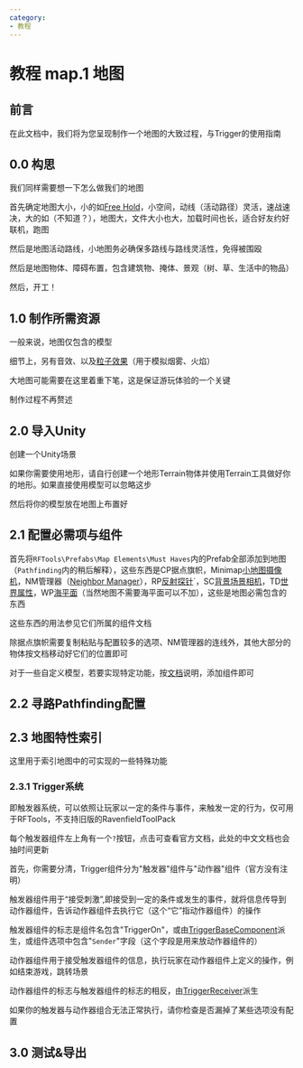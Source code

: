 ```yaml
---
category: 
- 教程
---
```

# 教程 map.1 地图
## 前言
在此文档中，我们将为您呈现制作一个地图的大致过程，与Trigger的使用指南


## 0.0 构思
我们同样需要想一下怎么做我们的地图

首先确定地图大小，小的如[Free Hold](https://steamcommunity.com/sharedfiles/filedetails/?id=1861292254)，小空间，动线（活动路径）灵活，速战速决，大的如（不知道？），地图大，文件大小也大，加载时间也长，适合好友约好联机，跑图

然后是地图活动路线，小地图务必确保多路线与路线灵活性，免得被围殴

然后是地图物体、障碍布置，包含建筑物、掩体、景观（树、草、生活中的物品）

然后，开工！

## 1.0 制作所需资源

一般来说，地图仅包含的模型

细节上，另有音效、以及[粒子效果](https://docs.unity.cn/cn/2020.3/Manual/ParticleSystems.html)（用于模拟烟雾、火焰）

大地图可能需要在这里着重下笔，这是保证游玩体验的一个关键

制作过程不再赘述

## 2.0 导入Unity
创建一个Unity场景

如果你需要使用地形，请自行创建一个地形Terrain物体并使用Terrain工具做好你的地形。如果直接使用模型可以忽略这步

然后将你的模型放在地图上布置好

## 2.1 配置必需项与组件

首先将`RFTools\Prefabs\Map Elements\Must Haves`内的Prefab全部添加到地图（`Pathfinding`内的稍后解释），这些东西是CP据点旗帜，Minimap[小地图摄像机](/cn/Components/MinimapCamera.md)，NM管理器（[Neighbor Manager](/cn/Components/SpawnPointNeighborManager.md)），RP[反射探针](/cn/Components/ReflectionProber.md)`，SC[背景场景相机](/cn/Components/SceneryCamera.md)，TD[世界属性](/cn/Components/TimeOfDay.md)，WP[海平面](/cn/Components/WaterPlane.md)（当然地图不需要海平面可以不加），这些是地图必需包含的东西

这些东西的用法参见它们所属的组件文档

除据点旗帜需要复制粘贴与配置较多的选项、NM管理器的连线外，其他大部分的物体按文档移动好它们的位置即可

对于一些自定义模型，若要实现特定功能，按[文档](/cn/Components/README.md#地图)说明，添加组件即可

## 2.2 寻路Pathfinding配置



## 2.3 地图特性索引

这里用于索引地图中的可实现的一些特殊功能

### 2.3.1 Trigger系统

即触发器系统，可以依照让玩家以一定的条件与事件，来触发一定的行为，仅可用于RFTools，不支持旧版的RavenfieldToolPack

每个触发器组件左上角有一个`?`按钮，点击可查看官方文档，此处的中文文档也会抽时间更新

首先，你需要分清，Trigger组件分为"触发器"组件与"动作器"组件（官方没有注明）

触发器组件用于“接受刺激”,即接受到一定的条件或发生的事件，就将信息传导到动作器组件，告诉动作器组件去执行它（这个“它”指动作器组件）的操作

触发器组件的标志是组件名包含"TriggerOn"，或由[TriggerBaseComponent](/cn/Components/TriggerBaseComponent.md)派生，或组件选项中包含"`Sender`"字段（这个字段是用来放动作器组件的）

动作器组件用于接受触发器组件的信息，执行玩家在动作器组件上定义的操作，例如结束游戏，跳转场景

动作器组件的标志与触发器组件的标志的相反，由[TriggerReceiver](/cn/Components/TriggerReceiver.md)派生

如果你的触发器与动作器组合无法正常执行，请你检查是否漏掉了某些选项没有配置

## 3.0 测试&导出



